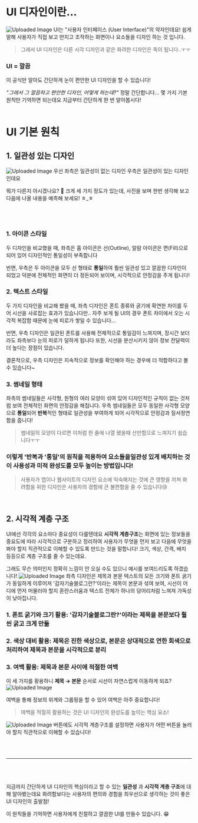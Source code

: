 # UI 디자인이란...
![Uploaded Image](https://gamzatech-bucket.s3.ap-northeast-2.amazonaws.com/post-images/85/83009699-548f-4c39-9301-8ddfc8fb6520_image.png)
UI는 "사용자 인터페이스 (User Interface)"의 약자인데요! 쉽게 말해 사용자가 직접 보고 만지고 조작하는 화면이나 요소들을 디자인 하는 것 입니다.
> 그래서 UI 디자인은 다른 시각 디자인과 같은 화려한 디자인은 독이 됩니다..ㅜㅜ  

### UI = 깔끔
이 공식만 알아도 간단하게 눈이 편안한 UI 디자인을 할 수 있습니다!


*"그래서 그 깔끔하고 편안한 디자인, 어떻게 하는데?"*
정말 간단합니다... 몇 가지 기본 원칙만 기억하면 되는데요 지금부터 간단하게 한 번 알아봅시다!
<br><br>
# UI 기본 원칙


## 1. 일관성 있는 디자인
![Uploaded Image](https://gamzatech-bucket.s3.ap-northeast-2.amazonaws.com/post-images/85/d3bf0766-175e-4d62-9476-fbb791045a83_image.png)
우선 좌측은 일관성이 없는 디자인 우측은 일관성이 있는 디자인인데요

뭐가 다른지 아시겠나요? 👀 
크게 세 가지 정도가 있는데, 사진을 보며 한번 생각해 보고 다음에 나올 내용을 예측해 보세요! ㅎ_ㅎ
<br><br><br><br>
### 1. 아이콘 스타일
두 디자인을 비교했을 때, 좌측은 홈 아이콘은 선(Outline),  알람 아이콘은 면(Fill)으로 되어 있어 디자인적인 통일성이 부족합니다

반면, 우측은 두 아이콘을 모두 선 형태로 **통일**하여 훨씬 일관성 있고 깔끔한 디자인이 되었고
덕분에 전체적인 화면이 더 정돈되어 보이며, 시각적으로 안정감을 주게 됩니다!


### 2. 텍스트 스타일
 두 가지 디자인을 비교해 봤을 때, 좌측 디자인은 폰트 종류와 굵기에 확연한 차이를 두어 시선을 사로잡는 효과가 있습니다만..
자주 보게 될 UI의 경우 폰트 차이에서 오는 시각적 복잡함 때문에 눈에 피로가 쌓일 수 있습니다...

반면, 우측 디자인은 일관된 폰트를 사용해 전체적으로 통일감이 느껴지며, 장시간 보더라도 좌측보다 눈의 피로가 덜하게 됩니다
또한, 시선을 분산시키지 않아 정보 전달력이 더 높다는 장점이 있습니다.

결론적으로,  우측 디자인은 지속적으로 정보를 확인해야 하는 경우에 더 적합하다고 볼 수 있습니다~

### 3. 썸네일 형태
좌측의 썸네일들은 사각형, 원형의 여러 모양이 섞여 있어 디자인적인 규칙이 없는 것처럼 보여 전체적인 화면의 안정감을 해칩니다. 
우측 썸네일들은 모두 동일한 사각형 모양으로 **통일**되어 **반복**적인 형태로 일관성을 부여하게 되어 시각적으로 안정감과 질서정연함을 줍니다!
> 썸네일의 모양이 다르면 이처럼 한 줄에 나열 됐을때 산만함으로 느껴지기 쉽습니다ㅜㅜ

### 이렇게 '반복과 '통일'의 원칙을 적용하여 요소들을일관성 있게 배치하는 것이 사용성과 미적 완성도를 모두 높이는 방법입니다!
> 사용자가 앱이나 웹사이트의 디자인 요소에 익숙해지는 것에 큰 영향을 끼쳐
> 화려함을 위한 디자인은 사용자의 경험에 큰 불편함을 줄 수 있습니다😢

<br>


## 2. 시각적 계층 구조

UI에선 각각의 요소마다 중요성이 다를텐데요 **시각적 계층구조**는 화면에 있는 정보들을 중요도에 따라
시각적으로 구분하고 정리하여 사용자가 무엇을 먼저 보고 다음에 무엇을 봐야 할지 직관적으로 이해할 수 있도록 만드는 것을 말합니다! 
크기, 색상, 간격, 배치 등등으로 계층 구조를 줄 수 있는데요.

그래도 무슨 의미인지 정확히 느낌이 안 오실 수도 있으니 예시를 보여드리도록 하겠습니다!
![Uploaded Image](https://gamzatech-bucket.s3.ap-northeast-2.amazonaws.com/post-images/85/57ca6cad-75bf-473a-bdcd-d176d3ef1289_image.png)
좌측 디자인은 제목과 본문 텍스트의 모든 크기와 폰트 굵기가 동일하게 이루어져
'감자기술블로그란?'이라는 제목이 본문과 섞여 보여, 시선이 어디에 먼저 머물러야 할지 혼란스러움과 
텍스트 전체가 하나의 덩어리처럼 느껴져 가독성이 낮아집니다.

###  1. 폰트 굵기와 크기 활용: '감자기술블로그란?'이라는 제목을 본문보다 훨씬 굵고 크게 만듦
###  2. 색상 대비 활용: 제목은 진한 색상으로, 본문은 상대적으로 연한 회색으로 처리하여 제목과 본문을 시각적으로 분리
### 3. 여백 활용: 제목과 본문 사이에 적절한 여백

이 세 가지를 황용하니 **제목 → 본문** 순서로 시선이 자연스럽게 이동하게 되죠?
![Uploaded Image](https://gamzatech-bucket.s3.ap-northeast-2.amazonaws.com/post-images/85/59b5fdb5-33f1-46d4-95c4-ab4596243e28_image.png)

여백을 통해 정보의 위계와 그룹핑을 할 수 있어 여백은 아주 중요합니다!
> 여백을 적절히 활용하는 것은 UI 디자인의 완성도를 높이는 핵심 요소!

![Uploaded Image](https://gamzatech-bucket.s3.ap-northeast-2.amazonaws.com/post-images/85/25236ca4-fc45-4ac5-be71-7d3f4296ba00_image.png)
 버튼에도 시각적 계층구조를 설정하면 사용자가 어떤 버튼을 눌러야 할지 직관적으로 이해할 수 있습니다!

<br><br>
***
<br><br><br>
지금까지 간단하게 UI 디자인의 핵심이라고 할 수 있는 **일관성** 과 **시각적 계층 구조**에 대해 알아봤는데요 화려함보다는 사용자의 편의와 경험을 최우선으로 생각하는 것이 좋은 UI 디자인의 출발점!

 이 원칙들을 기억하면 사용자에게 친절하고 깔끔한 UI를 만들수 있습니다. 😁
<br><br>

